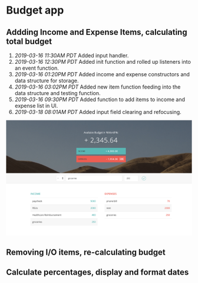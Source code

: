 # Budget app

## Addding Income and Expense Items, calculating total budget
1. _2019-03-16 11:30AM PDT_ Added input handler.
2. _2019-03-16 12:30PM PDT_ Added init function and rolled up listeners into an event function.
3. _2019-03-16 01:20PM PDT_ Added income and expense constructors and data structure for storage.
4. _2019-03-16 03:02PM PDT_ Added new item function feeding into the data structure and testing function.
5. _2019-03-16 09:30PM PDT_ Added function to add items to income and expense list in UI.
6. _2019-03-18 08:01AM PDT_ Added input field clearing and refocusing.

![](https://github.com/brian-green/budget_app/blob/master/ui_additions.png?raw=true)

## Removing I/O items, re-calculating budget

## Calculate percentages, display and format dates
